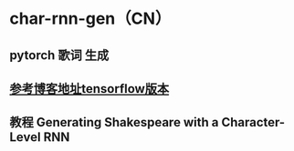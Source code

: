 # char-rnn-gen（CN）
## pytorch 歌词 生成
## [参考博客地址tensorflow版本](leix.me) 
## 教程 Generating Shakespeare with a Character-Level RNN
